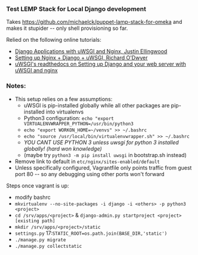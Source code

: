 ### Test LEMP Stack for Local Django development

Takes <https://github.com/michaelck/puppet-lamp-stack-for-omeka> and makes it stupider -- only shell provisioning so far.

Relied on the following online tutorials:

- [Django Applications with uWSGI and Nginx, Justin Ellingwood](https://www.digitalocean.com/community/tutorials/how-to-serve-django-applications-with-uwsgi-and-nginx-on-ubuntu-14-04)
- [Setting up Nginx + Django + uWSGI, Richard O'Dwyer](http://blog.richard.do/index.php/2013/04/setting-up-nginx-django-uwsgi-a-tutorial-that-actually-works/)
- [uWSGI's readthedocs on Setting up Django and your web server with uWSGI and nginx](http://uwsgi-docs.readthedocs.org/en/latest/tutorials/Django_and_nginx.html)

### Notes:

- This setup relies on a few assumptions:
  - uWSGI is pip-installed globally while all other packages are pip-installed into virtualenvs
  - Python3 configuration: `echo "export VIRTUALENVWRAPPER_PYTHON=/usr/bin/python3`
  - `echo "export WORKON_HOME=~/venvs" >> ~/.bashrc`
  - `echo "source /usr/local/bin/virtualenvwrapper.sh" >> ~/.bashrc`
  - *YOU CANT USE PYTHON 3 unless uwsgi for python 3 installed globally! (hard won knowledge)*
  - (maybe try `python3 -m pip install uwsgi` in bootstrap.sh instead)
- Remove link to default in `etc/nginx/sites-enabled/default`
- Unless specifically configured, Vagrantfile only points traffic from guest port 80 -- so any debugging using other ports won't forward

Steps once vagrant is up:
- modify bashrc
- `mkvirtualenv --no-site-packages -i django -i <others> -p python3 <project>`
- `cd /srv/apps/<project>` & `django-admin.py startproject <project> [existing path]`
- `mkdir /srv/apps/<project>/static`
- `settings.py` 17:`STATIC_ROOT=os.path.join(BASE_DIR,'static')`
- `./manage.py migrate`
- `./manage.py collectstatic`
